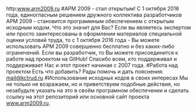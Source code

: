http:www.arm2009.ru
#АРМ 2009 - стал открытым!
С 1 октября 2016 года, единогласным решением дружного коллектива разработчиков АРМ 2009 - становится программным обеспечением с открытым исходным кодом.
Что это значит для Вас?
Если вы являетесь экспертом или просто заинтересованы в оформлении материалов специальной оценки условий труда, то с 1 октября 2016 года - Вы можете использовать АРМ 2009 совершенно бесплатно и без каких-либо ограничений.
Если вы разработчик, то Вы можете присоединится к работе над проектом на GitHub!
Спасибо всем, кто поддерживал и поддерживает Нас и этот проект начиная с 2007 года.
#Работа над проектом
Есть что добавить?
Рады помочь и дать пояснения: mail@kctrud.ru
#Использование исходных кодов в своих интересах
Мы не только не возражаем, но и приветствуем подобные действия, но незабудьте указать на это в своём програмном обеспечении и сделать ссылку на этот репозиторий или основной сайт проекта www.arm2009.ru.
